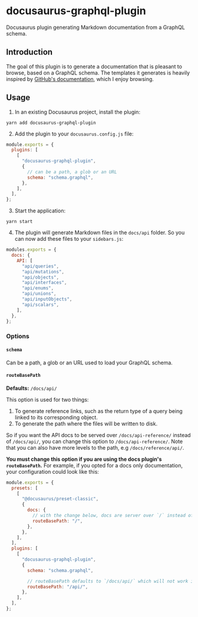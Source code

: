 # docusaurus-graphql-plugin

Docusaurus plugin generating Markdown documentation from a GraphQL schema.

## Introduction

The goal of this plugin is to generate a documentation that is pleasant to browse, based on a GraphQL schema.
The templates it generates is heavily inspired by [GitHub's documentation](https://docs.github.com/en/graphql/reference), which I enjoy browsing.

## Usage

1. In an existing Docusaurus project, install the plugin:

```
yarn add docusaurus-graphql-plugin
```

2. Add the plugin to your `docusaurus.config.js` file:

```js
module.exports = {
  plugins: [
    [
      "docusaurus-graphql-plugin",
      {
        // can be a path, a glob or an URL
        schema: "schema.graphql",
      },
    ],
  ],
};
```

3. Start the application:

```
yarn start
```

4. The plugin will generate Markdown files in the `docs/api` folder. So you can now add these files to your `sidebars.js`:

```js
modules.exports = {
  docs: {
    API: [
      "api/queries",
      "api/mutations",
      "api/objects",
      "api/interfaces",
      "api/enums",
      "api/unions",
      "api/inputObjects",
      "api/scalars",
    ],
  },
};
```

### Options

#### `schema`

Can be a path, a glob or an URL used to load your GraphQL schema.

#### `routeBasePath`

**Defaults:** `/docs/api/`

This option is used for two things:

1. To generate reference links, such as the return type of a query being linked to its corresponding object.
2. To generate the path where the files will be written to disk.

So if you want the API docs to be served over `/docs/api-reference/` instead of `/docs/api/`, you can change this option to `/docs/api-reference/`. Note that you can also have more levels to the path, e.g `/docs/reference/api/`.

**You must change this option if you are using the docs plugin's `routeBasePath`.**
For example, if you opted for a docs only documentation, your configuration could look like this:

```js
module.exports = {
  presets: [
    [
      "@docusaurus/preset-classic",
      {
        docs: {
          // with the change below, docs are server over `/` instead of `/docs/`
          routeBasePath: "/",
        },
      },
    ],
  ],
  plugins: [
    [
      "docusaurus-graphql-plugin",
      {
        schema: "schema.graphql",

        // routeBasePath defaults to `/docs/api/` which will not work if docs are server over `/`
        routeBasePath: "/api/",
      },
    ],
  ],
};
```
